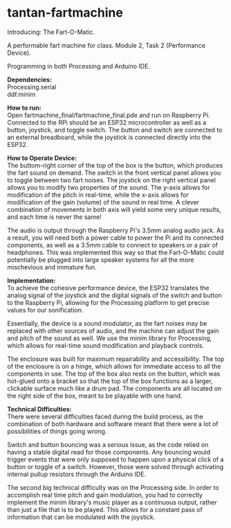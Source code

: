 # tantan-fartmachine

Introducing: The Fart-O-Matic.

A performable fart machine for class. Module 2, Task 2 (Performance Device).

Programming in both Processing and Arduino IDE.  
  
**Dependencies:**   
Processing.serial  
ddf.minim

**How to run:**  
Open fartmachine_final/fartmachine_final.pde and run on Raspberry Pi. Connected to the RPi should be an ESP32 microcontroller as well as a button, joystick, and toggle switch. The button and switch are connected to an external breadboard, while the joystick is connected directly into the ESP32. 

**How to Operate Device:**  
The buttom-right corner of the top of the box is the button, which produces the fart sound on demand. The switch in the front vertical panel allows you to toggle between two fart noises. The joystick on the right vertical panel allows you to modify two properties of the sound. The y-axis allows for modification of the pitch in real-time, while the x-axis allows for modification of the gain (volume) of the sound in real time. A clever combination of movements in both axis will yield some very unique results, and each time is never the same! 

The audio is output through the Raspberry Pi's 3.5mm analog audio jack. As a result, you will need both a power cable to power the Pi and its connected components, as well as a 3.5mm cable to connect to speakers or a pair of headphones. This was implemented this way so that the Fart-O-Matic could potentially be plugged into large speaker systems for all the more mischevious and immature fun.

**Implementation:**  
To achieve the cohesive performance device, the ESP32 translates the analog signal of the joystick and the digital signals of the switch and button to the Raspberry Pi, allowing for the Processing platform to get precise values for our sonification. 

Essentially, the device is a sound modulator, as the fart noises may be replaced with other sources of audio, and the machine can adjust the gain and pitch of the sound as well. We use the minim library for Processing, which allows for real-time sound modification and playback controls. 

The enclosure was built for maximum repairability and accessibility. The top of the enclosure is on a hinge, which allows for immediate access to all the components in use. The top of the box also rests on the button, which was hot-glued onto a bracket so that the top of the box functions as a larger, clickable surface much like a drum pad. The components are all located on the right side of the box, meant to be playable with one hand. 

**Technical Difficulties:**  
There were several difficulties faced during the build process, as the combination of both hardware and software meant that there were a lot of possibilities of things going wrong.  

Switch and button bouncing was a serious issue, as the code relied on having a stable digital read for those components. Any bouncing would trigger events that were only supposed to happen upon a physical click of a button or toggle of a switch. However, those were solved through activating internal pullup resistors through the Arduino IDE. 

The second big technical difficulty was on the Processing side. In order to accomplish real time pitch and gain modulation, you had to correctly implement the minim library's music player as a continuous output, rather than just a file that is to be played. This allows for a constant pass of information that can be modulated with the joystick. 